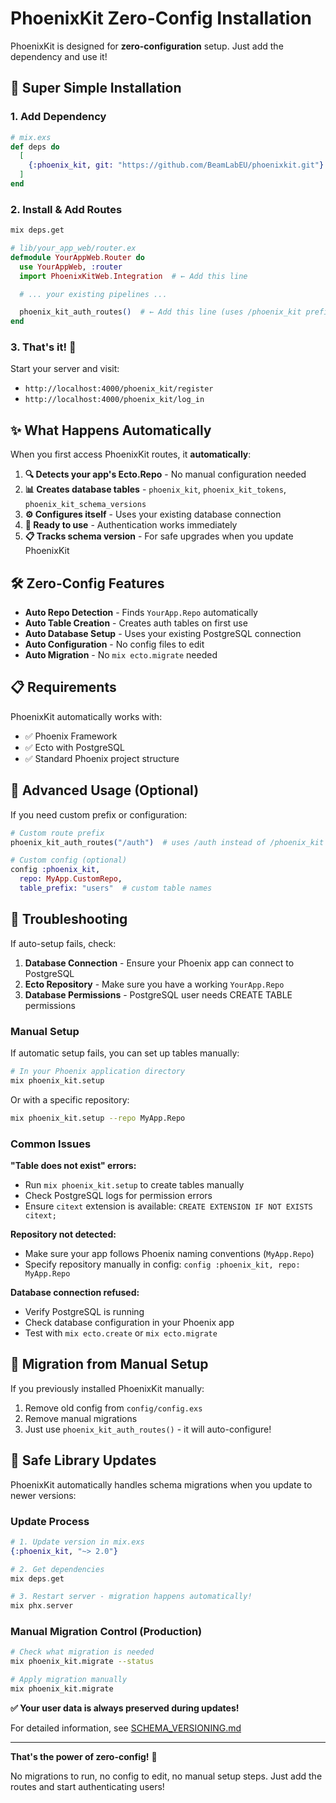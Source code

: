 # PhoenixKit Zero-Config Installation

PhoenixKit is designed for **zero-configuration** setup. Just add the dependency and use it!

## 🚀 Super Simple Installation

### 1. Add Dependency

```elixir
# mix.exs
def deps do
  [
    {:phoenix_kit, git: "https://github.com/BeamLabEU/phoenixkit.git"}
  ]
end
```

### 2. Install & Add Routes

```bash
mix deps.get
```

```elixir
# lib/your_app_web/router.ex  
defmodule YourAppWeb.Router do
  use YourAppWeb, :router
  import PhoenixKitWeb.Integration  # ← Add this line

  # ... your existing pipelines ...

  phoenix_kit_auth_routes()  # ← Add this line (uses /phoenix_kit prefix)
end
```

### 3. That's it! 🎉

Start your server and visit:
- `http://localhost:4000/phoenix_kit/register`
- `http://localhost:4000/phoenix_kit/log_in`

## ✨ What Happens Automatically

When you first access PhoenixKit routes, it **automatically**:

1. **🔍 Detects your app's Ecto.Repo** - No manual configuration needed
2. **📊 Creates database tables** - `phoenix_kit`, `phoenix_kit_tokens`, `phoenix_kit_schema_versions`
3. **⚙️ Configures itself** - Uses your existing database connection
4. **🎯 Ready to use** - Authentication works immediately
5. **📋 Tracks schema version** - For safe upgrades when you update PhoenixKit

## 🛠️ Zero-Config Features

- **Auto Repo Detection** - Finds `YourApp.Repo` automatically
- **Auto Table Creation** - Creates auth tables on first use  
- **Auto Database Setup** - Uses your existing PostgreSQL connection
- **Auto Configuration** - No config files to edit
- **Auto Migration** - No `mix ecto.migrate` needed

## 📋 Requirements

PhoenixKit automatically works with:
- ✅ Phoenix Framework
- ✅ Ecto with PostgreSQL
- ✅ Standard Phoenix project structure

## 🔧 Advanced Usage (Optional)

If you need custom prefix or configuration:

```elixir
# Custom route prefix
phoenix_kit_auth_routes("/auth")  # uses /auth instead of /phoenix_kit

# Custom config (optional)
config :phoenix_kit,
  repo: MyApp.CustomRepo,
  table_prefix: "users"  # custom table names
```

## 🐛 Troubleshooting

If auto-setup fails, check:

1. **Database Connection** - Ensure your Phoenix app can connect to PostgreSQL
2. **Ecto Repository** - Make sure you have a working `YourApp.Repo`
3. **Database Permissions** - PostgreSQL user needs CREATE TABLE permissions

### Manual Setup

If automatic setup fails, you can set up tables manually:

```bash
# In your Phoenix application directory
mix phoenix_kit.setup
```

Or with a specific repository:

```bash
mix phoenix_kit.setup --repo MyApp.Repo
```

### Common Issues

**"Table does not exist" errors:**
- Run `mix phoenix_kit.setup` to create tables manually
- Check PostgreSQL logs for permission errors
- Ensure `citext` extension is available: `CREATE EXTENSION IF NOT EXISTS citext;`

**Repository not detected:**
- Make sure your app follows Phoenix naming conventions (`MyApp.Repo`)
- Specify repository manually in config: `config :phoenix_kit, repo: MyApp.Repo`

**Database connection refused:**
- Verify PostgreSQL is running
- Check database configuration in your Phoenix app
- Test with `mix ecto.create` or `mix ecto.migrate`

## 🎯 Migration from Manual Setup

If you previously installed PhoenixKit manually:

1. Remove old config from `config/config.exs` 
2. Remove manual migrations
3. Just use `phoenix_kit_auth_routes()` - it will auto-configure!

## 🔄 Safe Library Updates

PhoenixKit automatically handles schema migrations when you update to newer versions:

### Update Process
```elixir
# 1. Update version in mix.exs
{:phoenix_kit, "~> 2.0"}

# 2. Get dependencies  
mix deps.get

# 3. Restart server - migration happens automatically!
mix phx.server
```

### Manual Migration Control (Production)
```bash
# Check what migration is needed
mix phoenix_kit.migrate --status

# Apply migration manually  
mix phoenix_kit.migrate
```

**✅ Your user data is always preserved during updates!**

For detailed information, see [SCHEMA_VERSIONING.md](SCHEMA_VERSIONING.md)

---

**That's the power of zero-config!** 🚀

No migrations to run, no config to edit, no manual setup steps.
Just add the routes and start authenticating users!